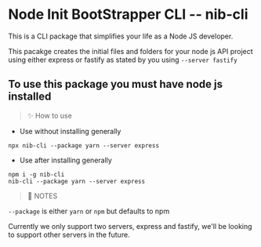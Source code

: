 # Node Init BootStrapper CLI -- nib-cli
This is a CLI package that simplifies your life as a Node JS developer.

This pacakge creates the initial files and folders for your node js API project using either express or fastify as stated by you using `--server fastify`

## To use this package you must have node js installed

> ✨ How to use
- Use without installing generally
```
npx nib-cli --package yarn --server express
```
- Use after installing generally
```
npm i -g nib-cli
nib-cli --package yarn --server express
```
> 📝 NOTES

`--package` is either `yarn` or `npm` but defaults to npm

Currently we only support two servers, express and fastify, we'll be looking to support other servers in the future. 

